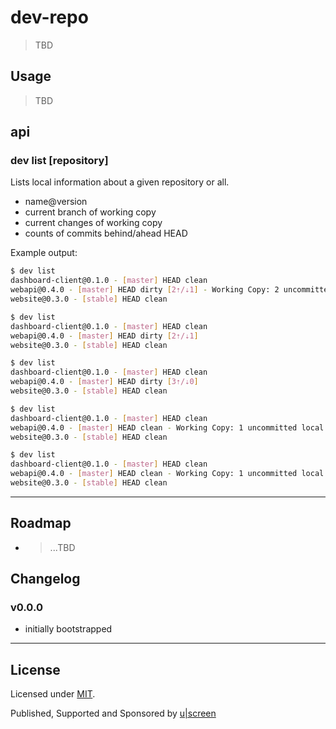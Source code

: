 # dev-repo

> TBD


## Usage

> TBD

## api

### dev list [repository]

Lists local information about a given repository or all.

- name@version
- current branch of working copy
- current changes of working copy
- counts of commits behind/ahead HEAD

Example output:

```bash
$ dev list
dashboard-client@0.1.0 - [master] HEAD clean
webapi@0.4.0 - [master] HEAD dirty [2⇡/⇣1] - Working Copy: 2 uncommitted local changes
website@0.3.0 - [stable] HEAD clean

$ dev list
dashboard-client@0.1.0 - [master] HEAD clean
webapi@0.4.0 - [master] HEAD dirty [2⇡/⇣1]
website@0.3.0 - [stable] HEAD clean

$ dev list
dashboard-client@0.1.0 - [master] HEAD clean
webapi@0.4.0 - [master] HEAD dirty [3⇡/⇣0]
website@0.3.0 - [stable] HEAD clean

$ dev list
dashboard-client@0.1.0 - [master] HEAD clean
webapi@0.4.0 - [master] HEAD clean - Working Copy: 1 uncommitted local changes
website@0.3.0 - [stable] HEAD clean

$ dev list
dashboard-client@0.1.0 - [master] HEAD clean
webapi@0.4.0 - [master] HEAD clean - Working Copy: 1 uncommitted local changes
website@0.3.0 - [stable] HEAD clean

```
---

## Roadmap

- > ...TBD

## Changelog

### v0.0.0

- initially bootstrapped

---

## License

Licensed under [MIT](./LICENSE).

Published, Supported and Sponsored by [u|screen](https://uscreen.de)

